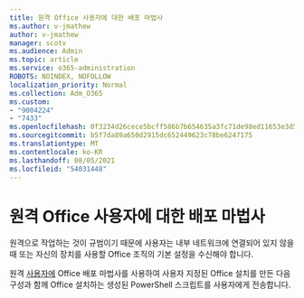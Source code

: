 ```yaml
---
title: 원격 Office 사용자에 대한 배포 마법사
ms.author: v-jmathew
author: v-jmathew
manager: scotv
ms.audience: Admin
ms.topic: article
ms.service: o365-administration
ROBOTS: NOINDEX, NOFOLLOW
localization_priority: Normal
ms.collection: Adm_O365
ms.custom:
- "9004224"
- "7433"
ms.openlocfilehash: 0f3234d26cece5bcff586b7b654635a3fc71de98ed11653e3d52699e1bc965de
ms.sourcegitcommit: b5f7da89a650d2915dc652449623c78be6247175
ms.translationtype: MT
ms.contentlocale: ko-KR
ms.lasthandoff: 08/05/2021
ms.locfileid: "54031448"
---
```

# <a name="deploy-office-to-remote-users-wizard"></a>원격 Office 사용자에 대한 배포 마법사

원격으로 작업하는 것이 규범이기 때문에 사용자는 내부 네트워크에 연결되어 있지 않을 때 또는 자신의 장치를 사용할 Office 조직의 기본 설정을 수신해야 합니다.

원격 [사용자에](https://go.microsoft.com/fwlink/?linkid=2149564) Office 배포 마법사를 사용하여 사용자 지정된 Office 설치를 만든 다음 구성과 함께 Office 설치하는 생성된 PowerShell 스크립트를 사용자에게 전송합니다.
